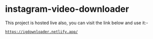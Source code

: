 # instagram-video-downloader

This project is hosted live also, you can visit the link below and use it:-

<code>https://igdownloader.netlify.app/</code>
